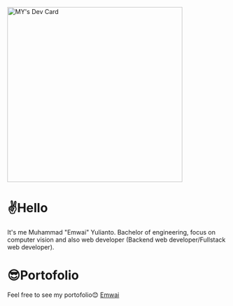 <a href="https://app.daily.dev/Emwai"><img src="https://api.daily.dev/devcards/4c2ffa3b67e0471f9b1ce4eb2801ab9b.png?r=hz7" width="400" alt="MY's Dev Card"/></a>



# ✌Hello

It's me Muhammad "Emwai" Yulianto. Bachelor of engineering, focus on computer vision and also web developer (Backend web developer/Fullstack web developer).



# 😎Portofolio

Feel free to see my portofolio😊 [Emwai](https://bit.ly/emwaii1)
  
